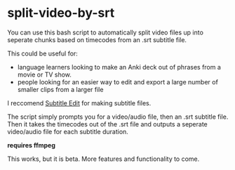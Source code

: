 # split-video-by-srt

You can use this bash script to automatically split video files up into seperate chunks based on timecodes from an .srt subtitle file.

This could be useful for:

- language learners looking to make an Anki deck out of phrases from a movie or TV show.
- people looking for an easier way to edit and export a large number of smaller clips from a larger file

I reccomend [Subtitle Edit](http://www.nikse.dk/SubtitleEdit/) for making subtitle files.

The script simply prompts you for a video/audio file, then an .srt subtitle file. Then it takes the timecodes out of the .srt file and outputs a seperate video/audio file for each subtitle duration.

**requires ffmpeg**

This works, but it is beta. More features and functionality to come.
